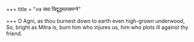 +++
title = "०७ यथा चिद्वृद्धमतसमग्ने"

+++
O Agni, as thou burnest down to earth even high-grown underwood,  
     So, bright as Mitra is, burn him who injures us, him who plots ill against thy friend.